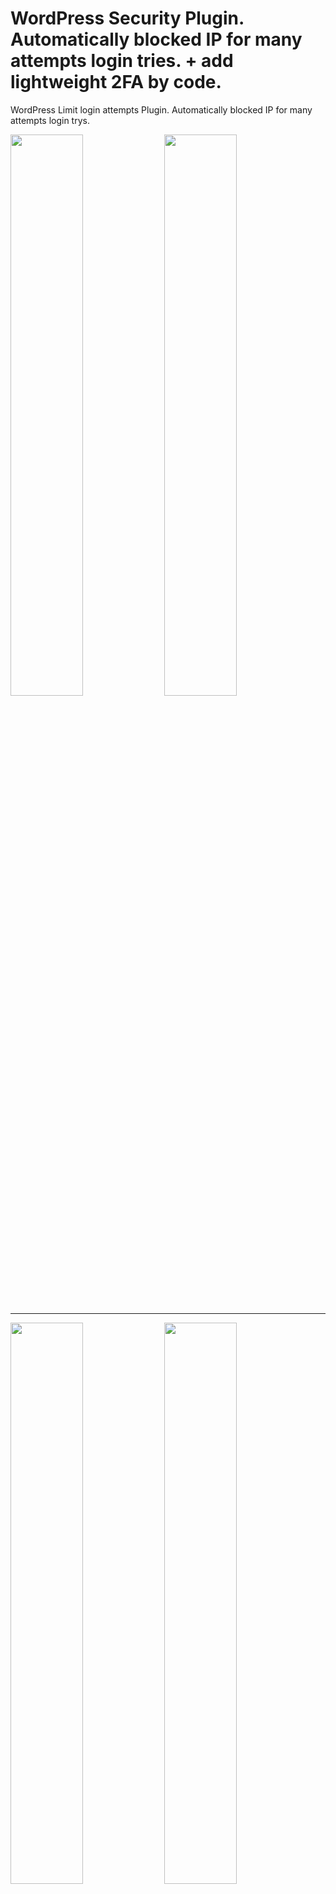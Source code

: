 # WordPress Security Plugin. Automatically blocked IP for many attempts login tries. + add lightweight 2FA by code.

WordPress Limit login attempts Plugin. Automatically blocked IP for many attempts login trys.

<div class="display: block; margin: 30px auto;">
<img src="https://i.imgur.com/0Pbv4Dw.png" width="48%">
<img src="https://i.imgur.com/eACz2Bj.png" width="48%">
</div>

<hr>
<div class="display: block; margin: 30px auto;">
<img src="https://i.imgur.com/0UBBPBs.png" width="48%">
<img src="https://i.imgur.com/3pzgpil.png" width="48%">
</div>

<hr>
<div class="display: block; margin: 30px auto;">
<img src="https://i.imgur.com/QUs4KQc.png" width="48%">
<img src="https://i.imgur.com/EKw2F0j.png" width="48%">
</div>
